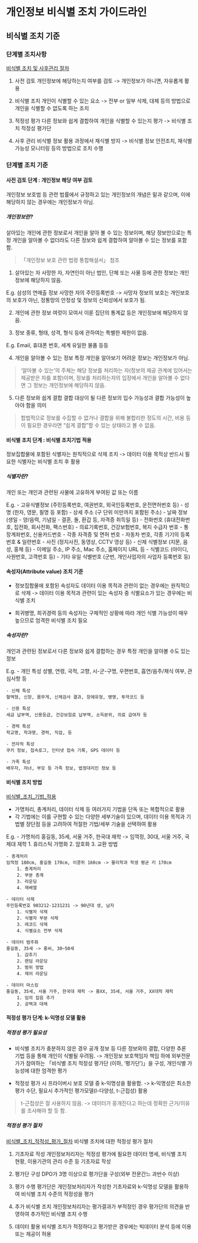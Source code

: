 # 개인정보 비식별 조치 가이드라인
## 비식별 조치 기준
### 단계별 조치사항
[비식별 조치 및 사후관리 절차](./image/개인정보_비식별_조치_가이드라인/비식별_조치_및_사후관리_절차.png)

1. 사전 검토
개인정보에 해당하는지 여부를 검토 -> 개인정보가 아니면, 자유롭게 활용

2. 비식별 조치
개인이 식별할 수 있는 요소 -> 전부 or 일부 삭제, 대체 등의 방법으로 개인을 식별할 수 없도록 하는 조치

3. 적정성 평가
다른 정보와 쉽게 결합하여 개인을 식별할 수 있는지 평가 -> 비식별 조치 적정성 평가단

4. 사후 관리
비식별 정보 활용 과정에서 재식별 방지 -> 비식별 정보 안전조치, 재식별 가능성 모니터링 등의 방법으로 조치 수행

### 단계별 조치 기준
#### 사전 검토 단계 : 개인정보 해당 여부 검토
개인정보 보호법 등 관련 법률에서 규정하고 있는 개인정보의  개념은 밑과 같으며, 이에 해당하지 않는 경우에는 개인정보가 아님.

##### 개인정보란?
살아있는 개인에 관한 정보로서 개인을 알아 볼 수 있는 정보이며, 해당 정보만으로는 특정 개인을 알아볼 수 없더라도 다른 정보와 쉽게 결합하여 알아볼 수 있는 정보를 포함함.
> 「개인정보 보호 관련 법령 통합해설서」 참조

1. 살아있는 자
사망한 자, 자연인이 아닌 법인, 단체 또는 사물 등에 관한 정보는 개인정보에 해당하지 않음.

E.g. 
삼성의 연매출 정보
사망한 자의 주민등록번호 -> 사망자 정보의 보호는 개인보호의 보호가 아닌, 정통망의 안정성 및 정보의 신뢰성에서 보호가 됨.

2. 개인에 관한 정보
여럿이 모여서 이룬 집단의 통계값 등은 개인정보에 해당하지 않음.

3. 정보
종류, 형태, 성격, 형식 등에 관하여는 특별한 제한이 없음.

E.g.
Email, 휴대폰 번호, 세계 유일한 물품 등등

4.  개인을 알아볼 수 있는 정보
특정 개인을 알아보기 어려운 정보는 개인정보가 아님.
> ‘알아볼 수 있는’의 주체는 해당 정보를 처리하는 자(정보의 제공 관계에 있어서는 제공받은 자를 포함)이며, 정보를 처리하는자의 입장에서 개인을 알아볼 수 없다면 그 정보는 개인정보에 해당하지 않음.

5. 다른 정보와 쉽게 결합
결합 대상이 될 다른 정보의 입수 가능성과 결합 가능성이 높아야 함을 의미
> 합법적으로 정보를 수집할 수 없거나 결합을 위해 불합리한 정도의 시간, 비용 등이 필요한 경우라면 “쉽게 결합”할 수 있는 상태라고 볼 수 없음.


#### 비식별 조치 단계 : 비식별 조치기법 적용
정보집합물에 포함된 식별자는 원칙적으로 삭제 조치
-> 데이터 이용 목적상 반드시 필요한 식별자는 비식별 조치 후 활용

##### 식별자란?
개인 또는 개인과 관련된 사물에 고유하게 부여된 값 또는 이름

E.g.
	- 고유식별정보 (주민등록번호, 여권번호, 외국인등록번호, 운전면허번호 등)
	- 성명 (한자, 영문, 필명 등 포함)
	- 상세 주소 (구 단위 미만까지 포함된 주소)
	- 날짜 정보 (생일 - 양/음력, 기념일 - 결혼, 돌, 환갑 등, 자격증 취득일 등)
	- 전화번호 (휴대전화번호, 집전화, 회사전화, 팩스번호)
	- 의료기록번호, 건강보험번호, 복지 수급자 번호
	- 통장계좌번호, 신용카드번호
	- 각종 자격증 및 면허 번호
	- 자동차 번호, 각종 기기의 등록번호 & 일련번호
	- 사진 (정지사진, 동영상, CCTV 영상 등)
	- 신체 식별정보 (지문, 음성, 홍채 등)
	- 이메일 주소, IP 주소, Mac 주소, 홈페이지 URL 등
	- 식별코드 (아이디, 사원번호, 고객번호 등)
	- 기타 유일 식별번호 (군번, 개인사업자의 사업자 등록번호 등)

#### 속성자(Attribute value) 조치 기준
- 정보집합물에 포함된 속성자도 데이터 이용 목적과 관련이 없는 경우에는 원칙적으로 삭제
-> 데이터 이용 목적과 관련이 있는 속성자 중 식별요소가 있는 경우에는 비식별 조치

- 희귀병명, 희귀경력 등의 속성자는 구체적인 상황에 따라 개인 식별 가능성이 매우 높으므로 엄격한 비식별 조치 필요

##### 속성자란?
개인과 관련된 정보로서 다른 정보와 쉽게 결합하는 경우 특정 개인을 알아볼 수도 있는 정보

E.g.
	- 개인 특성
	성별, 연령, 국적, 고향, 시-군-구명, 우편번호, 흡연/음주/채식 여부, 관심사항 등
	
	- 신체 특성
	혈액형, 신장, 몸무게, 신체검사 결과, 장애유형, 병명, 투약코드 등
	
	- 신용 특성
	세금 납부액, 신용등급, 건강보험료 납부액, 소득분위, 의료 급여자 등
	
	- 경력 특성
	학교명, 학과명, 경력, 직업, 등	

	- 전자적 특성
	쿠키 정보, 접속로그, 인터넷 접속 기록, GPS 데이터 등

	- 가족 특성
	배우자, 자녀, 부모 등 가족 정보, 법정대리인 정보 등

#### 비식별 조치 방법
[비식별_조치_기법_적용](./image/개인정보_비식별_조치_가이드라인/비식별_조치_기법_적용.png)

- 가명처리, 총계처리, 데이터 삭제 등 여러가지 기법을 단독 또는 복합적으로 활용
- 각 기법에는 이를 구현할 수 있는 다양한 세부기술이 있으며, 데이터 이용 목적과 기법별 장단점 등을 고려하여 적절한 기법/세부 기술을 선택하여 활용

E.g.
	- 가명처리
	홍길동, 35세, 서울 거주, 한국대 재학 -> 임꺽정, 30대, 서울 거주, 국제대 재학
		1. 휴리스틱 가명화
		2. 암호화
		3. 교환 방법
	
	- 총계처리
	임꺽정 180cm, 홍길동 170cm, 이콩쥐 160cm -> 물리학과 학생 평균 키 170cm
		1. 총계처리
		2. 부분 총계
		3. 라운딩
		4. 재배열

	- 데이터 삭제
	주민등록번호 903212-1231231 -> 90년대 생, 남자
		1. 식별자 삭제
		2. 식별자 부분 삭제
		3. 레코드 삭제
		4. 식별요소 전부 삭제

	- 데이터 범주화
	홍길동, 35세 -> 홍씨, 30~50세
		1. 감추기
		2. 랜덤 라운딩
		3. 범위 방법
		4. 제어 라운딩

	- 데이터 마스킹
	홍길동, 35세, 서울 거주, 한국대 재학 -> 홍XX, 35세, 서울 거주, XX대학 재학
		1. 임의 잡음 추가
		2. 공백과 대체

#### 적정성 평가 단계: k-익명성 모델 활용
##### 적정성 평가 필요성
- 비식별 조치가 충분하지 않은 경우 공개 정보 등 다른 정보와의 결합, 다양한 추론 기법 등을 통해 개인이 식별될 우려됨.
-> 개인정보 보호책임자 책임 하에 외부전문가가 참여하는 「비식별 조치 적정성 평가단 (이하, ‘평가단’)」을 구성, 개인식별 가능성에 대한 엄격한 평가

- 적정성 평가 시 프라이버시 보호 모델 중 k-익명성을 활용함.
-> k-익명성은 최소한 평가 수단, 필요시 추가적인 평가모델(l-다양성, t-근접성) 활용
> t-근접성은 잘 사용하지 않음. -> 데이터가 뭉개진다고 하는데 정확한 근거/이유를 조사해야 할 듯 함.

##### 적정성 평가 절차
[비식별_조치_적적성_평가_절차](./image/개인정보_비식별_조치_가이드라인/비식별_조치_적적성_평가_절차.png)
비식별 조치에 대한 적정성 평가 절차

1. 기초자료 작성
개인정보처리자는 적정성 평가에 필요한 데이터 명세, 비식별 조치 현황, 이용기관의 관리 수준 등 기초자료 작성

2. 평가단 구성
DPO가 3명 이상으로 평가단을 구성(외부 전문간느 과반수 이상)

3. 평가 수행
평가단은 개인정보처리자가 작성한 기초자료와 k-익명성 모델을 활용하여 비식별 조치 수준의 적정성을 평가

4. 추가 비식별 조치
개인정보처리자는 평가결과가 부적정인 경우 평가단의 의견을 반영하여 추가적인 비식별 조치 수행

5. 데이터 활용
비식별 조치가 적정하다고 평가받은 경우에는 빅데이터 분석 등에 이용 또는 제공이 허용